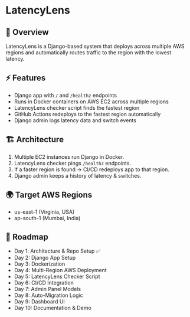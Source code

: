 # LatencyLens

## 📌 Overview

LatencyLens is a Django-based system that deploys across multiple AWS regions and automatically routes traffic to the region with the lowest latency.

## ⚡ Features

- Django app with `/` and `/healthz` endpoints
- Runs in Docker containers on AWS EC2 across multiple regions
- LatencyLens checker script finds the fastest region
- GitHub Actions redeploys to the fastest region automatically
- Django admin logs latency data and switch events

## 🏗 Architecture

1. Multiple EC2 instances run Django in Docker.
2. LatencyLens checker pings `/healthz` endpoints.
3. If a faster region is found → CI/CD redeploys app to that region.
4. Django admin keeps a history of latency & switches.

## 🌍 Target AWS Regions

- us-east-1 (Virginia, USA)
- ap-south-1 (Mumbai, India)

## 📅 Roadmap

- Day 1: Architecture & Repo Setup ✅
- Day 2: Django App Setup
- Day 3: Dockerization
- Day 4: Multi-Region AWS Deployment
- Day 5: LatencyLens Checker Script
- Day 6: CI/CD Integration
- Day 7: Admin Panel Models
- Day 8: Auto-Migration Logic
- Day 9: Dashboard UI
- Day 10: Documentation & Demo
